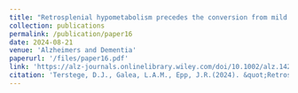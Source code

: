 ```yaml
---
title: "Retrosplenial hypometabolism precedes the conversion from mild cognitive impairment to Alzheimer's disease."
collection: publications
permalink: /publication/paper16 
date: 2024-08-21
venue: 'Alzheimers and Dementia'
paperurl: '/files/paper16.pdf'
link: 'https://alz-journals.onlinelibrary.wiley.com/doi/10.1002/alz.14258'
citation: 'Terstege, D.J., Galea, L.A.M., Epp, J.R.(2024). &quot;Retrosplenial hypometabolism precedes the conversion from mild cognitive impairment to Alzheimers disease.&quot; <i>Alzheimers and Dementia</i>.'
---
```

